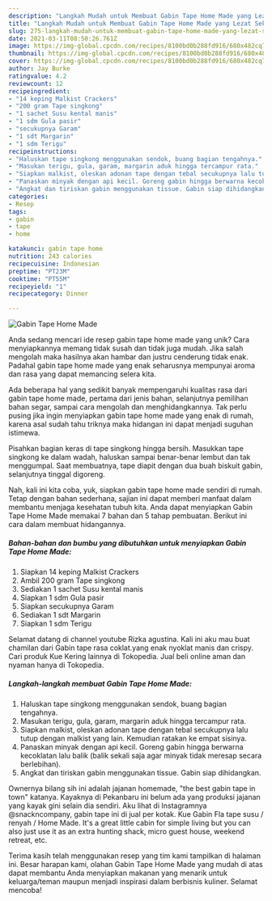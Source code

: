 ```yaml
---
description: "Langkah Mudah untuk Membuat Gabin Tape Home Made yang Lezat Sekali"
title: "Langkah Mudah untuk Membuat Gabin Tape Home Made yang Lezat Sekali"
slug: 275-langkah-mudah-untuk-membuat-gabin-tape-home-made-yang-lezat-sekali
date: 2021-03-11T08:50:26.761Z
image: https://img-global.cpcdn.com/recipes/8100bd0b288fd916/680x482cq70/gabin-tape-home-made-foto-resep-utama.jpg
thumbnail: https://img-global.cpcdn.com/recipes/8100bd0b288fd916/680x482cq70/gabin-tape-home-made-foto-resep-utama.jpg
cover: https://img-global.cpcdn.com/recipes/8100bd0b288fd916/680x482cq70/gabin-tape-home-made-foto-resep-utama.jpg
author: Jay Burke
ratingvalue: 4.2
reviewcount: 12
recipeingredient:
- "14 keping Malkist Crackers"
- "200 gram Tape singkong"
- "1 sachet Susu kental manis"
- "1 sdm Gula pasir"
- "secukupnya Garam"
- "1 sdt Margarin"
- "1 sdm Terigu"
recipeinstructions:
- "Haluskan tape singkong menggunakan sendok, buang bagian tengahnya."
- "Masukan terigu, gula, garam, margarin aduk hingga tercampur rata."
- "Siapkan malkist, oleskan adonan tape dengan tebal secukupnya lalu tutup dengan malkist yang lain. Kemudian ratakan ke empat sisinya."
- "Panaskan minyak dengan api kecil. Goreng gabin hingga berwarna kecoklatan lalu balik (balik sekali saja agar minyak tidak meresap secara berlebihan)."
- "Angkat dan tiriskan gabin menggunakan tissue. Gabin siap dihidangkan."
categories:
- Resep
tags:
- gabin
- tape
- home

katakunci: gabin tape home 
nutrition: 243 calories
recipecuisine: Indonesian
preptime: "PT23M"
cooktime: "PT55M"
recipeyield: "1"
recipecategory: Dinner

---
```



![Gabin Tape Home Made](https://img-global.cpcdn.com/recipes/8100bd0b288fd916/680x482cq70/gabin-tape-home-made-foto-resep-utama.jpg)

Anda sedang mencari ide resep gabin tape home made yang unik? Cara menyiapkannya memang tidak susah dan tidak juga mudah. Jika salah mengolah maka hasilnya akan hambar dan justru cenderung tidak enak. Padahal gabin tape home made yang enak seharusnya mempunyai aroma dan rasa yang dapat memancing selera kita.

Ada beberapa hal yang sedikit banyak mempengaruhi kualitas rasa dari gabin tape home made, pertama dari jenis bahan, selanjutnya pemilihan bahan segar, sampai cara mengolah dan menghidangkannya. Tak perlu pusing jika ingin menyiapkan gabin tape home made yang enak di rumah, karena asal sudah tahu triknya maka hidangan ini dapat menjadi suguhan istimewa.

Pisahkan bagian keras di tape singkong hingga bersih. Masukkan tape singkong ke dalam wadah, haluskan sampai benar-benar lembut dan tak menggumpal. Saat membuatnya, tape diapit dengan dua buah biskuit gabin, selanjutnya tinggal digoreng.


Nah, kali ini kita coba, yuk, siapkan gabin tape home made sendiri di rumah. Tetap dengan bahan sederhana, sajian ini dapat memberi manfaat dalam membantu menjaga kesehatan tubuh kita. Anda dapat menyiapkan Gabin Tape Home Made memakai 7 bahan dan 5 tahap pembuatan. Berikut ini cara dalam membuat hidangannya.

<!--inarticleads1-->

##### Bahan-bahan dan bumbu yang dibutuhkan untuk menyiapkan Gabin Tape Home Made:

1. Siapkan 14 keping Malkist Crackers
1. Ambil 200 gram Tape singkong
1. Sediakan 1 sachet Susu kental manis
1. Siapkan 1 sdm Gula pasir
1. Siapkan secukupnya Garam
1. Sediakan 1 sdt Margarin
1. Siapkan 1 sdm Terigu


Selamat datang di channel youtube Rizka agustina. Kali ini aku mau buat chamilan dari Gabin tape rasa coklat.yang enak nyoklat manis dan crispy. Cari produk Kue Kering lainnya di Tokopedia. Jual beli online aman dan nyaman hanya di Tokopedia. 

<!--inarticleads2-->

##### Langkah-langkah membuat Gabin Tape Home Made:

1. Haluskan tape singkong menggunakan sendok, buang bagian tengahnya.
1. Masukan terigu, gula, garam, margarin aduk hingga tercampur rata.
1. Siapkan malkist, oleskan adonan tape dengan tebal secukupnya lalu tutup dengan malkist yang lain. Kemudian ratakan ke empat sisinya.
1. Panaskan minyak dengan api kecil. Goreng gabin hingga berwarna kecoklatan lalu balik (balik sekali saja agar minyak tidak meresap secara berlebihan).
1. Angkat dan tiriskan gabin menggunakan tissue. Gabin siap dihidangkan.


Ownernya bilang sih ini adalah jajanan homemade, &#34;the best gabin tape in town&#34; katanya. Kayaknya di Pekanbaru ini belum ada yang produksi jajanan yang kayak gini selain dia sendiri. Aku lihat di Instagramnya @snackncompany, gabin tape ini di jual per kotak. Kue Gabin Fla tape susu / renyah / Home Made. It&#39;s a great little cabin for simple living but you can also just use it as an extra hunting shack, micro guest house, weekend retreat, etc. 

Terima kasih telah menggunakan resep yang tim kami tampilkan di halaman ini. Besar harapan kami, olahan Gabin Tape Home Made yang mudah di atas dapat membantu Anda menyiapkan makanan yang menarik untuk keluarga/teman maupun menjadi inspirasi dalam berbisnis kuliner. Selamat mencoba!
